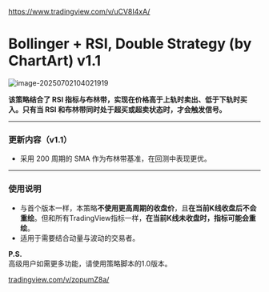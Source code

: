https://www.tradingview.com/v/uCV8I4xA/

# Bollinger + RSI, Double Strategy (by ChartArt) v1.1



![image-20250702104021919](https://pkuxiaohou.oss-cn-beijing.aliyuncs.com/img/202507021040997.png)

**该策略结合了 RSI 指标与布林带，实现在价格高于上轨时卖出、低于下轨时买入。只有当 RSI 和布林带同时处于超买或超卖状态时，才会触发信号。**

---

### **更新内容（v1.1）**
- 采用 200 周期的 SMA 作为布林带基准，在回测中表现更优。

---

### **使用说明**
- 与首个版本一样，本策略**不使用更高周期的收盘价**，且**在当前K线收盘后不会重绘**。但和所有TradingView指标一样，**在当前K线未收盘时，指标可能会重绘**。
- 适用于需要结合动量与波动的交易者。





**P.S.**  
高级用户如需更多功能，请使用策略脚本的1.0版本。

[tradingview.com/v/zopumZ8a/](https://www.tradingview.com/v/zopumZ8a/)





























































